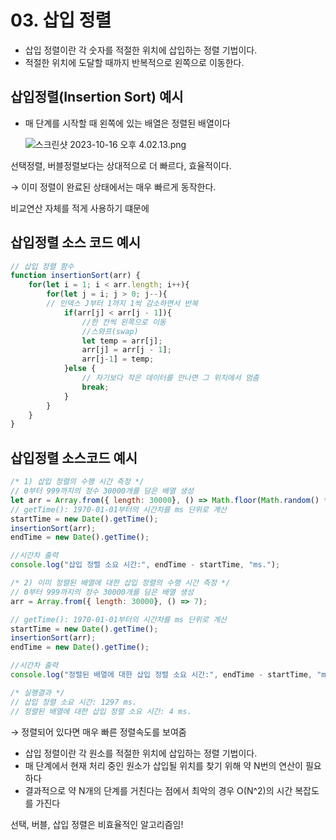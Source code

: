 # 03. 삽입 정렬

- 삽입 정렬이란 각 숫자를 적절한 위치에 삽입하는 정렬 기법이다.
- 적절한 위치에 도달할 때까지 반복적으로 왼쪽으로 이동한다.

## 삽입정렬(Insertion Sort) 예시

- 매 단계를 시작할 때 왼쪽에 있는 배열은 정렬된 배열이다
    
    ![스크린샷 2023-10-16 오후 4.02.13.png](https://prod-files-secure.s3.us-west-2.amazonaws.com/84863426-31c9-4f36-9772-775b1b68d7f3/ce3e15d7-9dbb-4441-b6ed-193254f341e6/%E1%84%89%E1%85%B3%E1%84%8F%E1%85%B3%E1%84%85%E1%85%B5%E1%86%AB%E1%84%89%E1%85%A3%E1%86%BA_2023-10-16_%E1%84%8B%E1%85%A9%E1%84%92%E1%85%AE_4.02.13.png)
    

선택정렬, 버블정렬보다는 상대적으로 더 빠르다, 효율적이다.

→ 이미 정렬이 완료된 상태에서는 매우 빠르게 동작한다.

비교연산 자체를 적게 사용하기 떄문에

## 삽입정렬 소스 코드 예시

```jsx
// 삽입 정렬 함수
function insertionSort(arr) {
	for(let i = 1; i < arr.length; i++){
		for(let j = i; j > 0; j--){
		// 인덱스 J부터 1까지 1씩 감소하면서 반복
			if(arr[j] < arr[j - 1]){
				//한 칸씩 왼쪽으로 이동
				//스와프(swap)
				let temp = arr[j];
				arr[j] = arr[j - 1];
				arr[j-1] = temp;
			}else {
				// 자기보다 작은 데이터를 만나면 그 위치에서 멈춤
				break;
			}
		}
	}
}
```

## 삽입정렬 소스코드 예시

```jsx
/* 1) 삽입 정렬의 수행 시간 측정 */
// 0부터 999까지의 정수 30000개를 담은 배열 생성
let arr = Array.from({ length: 30000}, () => Math.floor(Math.random() * 1000));
// getTime(): 1970-01-01부터의 시간차를 ms 단위로 계산
startTime = new Date().getTime();
insertionSort(arr);
endTime = new Date().getTime();

//시간차 출력
console.log("삽입 정렬 소요 시간:", endTime - startTime, "ms.");

/* 2) 이미 정렬된 배열에 대한 삽입 정렬의 수행 시간 측정 */
// 0부터 999까지의 정수 30000개를 담은 배열 생성
arr = Array.from({ length: 30000}, () => 7);

// getTime(): 1970-01-01부터의 시간차를 ms 단위로 계산
startTime = new Date().getTime();
insertionSort(arr);
endTime = new Date().getTime();

//시간차 출력
console.log("정렬된 배열에 대한 삽입 정렬 소요 시간:", endTime - startTime, "ms. ");

/* 실행결과 */
// 삽입 정렬 소요 시간: 1297 ms.
// 정렬된 배열에 대한 삽입 정렬 소요 시간: 4 ms.
```

→ 정렬되어 있다면 매우 빠른 정렬속도를 보여줌

- 삽입 정렬이란 각 원소를 적절한 위치에 삽입하는 정렬 기법이다.
- 매 단계에서 현재 처리 중인 원소가 삽입될 위치를 찾기 위해 약 N번의 연산이 필요하다
- 결과적으로 약 N개의 단계를 거친다는 점에서 최악의 경우 O(N^2)의 시간 복잡도를 가진다

선택, 버블, 삽입 정렬은 비효율적인 알고리즘임!
